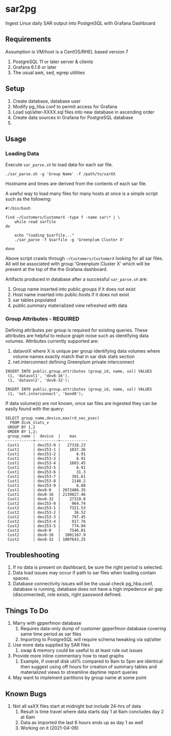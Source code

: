 # sar2pg
Ingest Linux daily SAR output into PostgreSQL with Grafana Dashboard

## Requirements

Assumption is VM/host is a CentOS/RHEL based version 7

1. PostgreSQL 11 or later server & clients 
1. Grafana 6.1.6 or later
1. The usual awk, sed, egrep utilities


## Setup

1. Create database, database user
1. Modify pg_hba.conf to permit access for Grafana
1. Load sql/alter-XXXX.sql files into new database in ascending order
1. Create data sources in Grafana for PostgreSQL database
1. 


## Usage

### Loading Data

Execute `sar_parse.sh` to load data for each sar file.
```
./sar_parse.sh -g 'Group Name' -f /path/to/sarXX
```
Hostname and times are derived from the contents of each sar file.

A useful way to load many files for many hosts at once is a simple script such as the following:
```
#!/bin/bash

find ~/Customers/CustomerX -type f -name sar\* | \
	while read sarfile
do

	echo "loading $sarfile..."
	./sar_parse -f $sarfile -g 'Greenplum Cluster X'

done
```
Above script crawls through `~/Customers/CustomerX` looking for all sar files.  All will be associated with group 'Greenplum Cluster X' which will be present at the top of the the Grafana dashboard.

Artifacts produced in database after a successful `sar_parse.sh` are:
1. Group name inserted into public.groups if it does not exist
1. Host name inserted into public.hosts if it does not exist
1. sar tables populated
1. public.summary materialized view refreshed with data



### Group Attributes - REQUIRED

Defining attributes per group is required for existing queries.  These attributes are helpful to reduce graph noise such as identifying data volumes.  Attributes currently supported are:
1. datavolX where X is unique per group identifying data volumes where volume names exactly match that in sar disk stats section
1. net.interconnect defining Greenplum private interconnect

```
INSERT INTO public.group.attributes (group_id, name, val) VALUES
 (1, 'datavol1', 'dev8-16'),
 (1, 'datavol2', 'dev8-32');

INSERT INTO public.group.attributes (group_id, name, val) VALUES
 (1, 'net.interconnect', 'bond0');
```

If data volume(s) are not known, once sar files are ingested they can be easily found with the query:
```
SELECT group_name,device,max(rd_sec_psec)
  FROM disk_stats_v
 GROUP BY 1,2
 ORDER BY 1,2;
 group_name |  device  |    max
------------+----------+------------
 Cust1      | dev253-0 |   27318.23
 Cust1      | dev253-1 |    1037.36
 Cust1      | dev253-2 |       6.91
 Cust1      | dev253-3 |       6.91
 Cust1      | dev253-4 |    1603.45
 Cust1      | dev253-5 |       6.91
 Cust1      | dev253-6 |       31.3
 Cust1      | dev253-7 |     391.61
 Cust1      | dev253-8 |     2148.2
 Cust1      | dev253-9 |       6.88
 Cust1      | dev8-0   | 2072486.35
 Cust1      | dev8-16  | 2139827.46
 Cust1      | dev8-32  |    27319.8
 Cust2      | dev253-0 |     964.74
 Cust2      | dev253-1 |    7321.53
 Cust2      | dev253-2 |      36.52
 Cust2      | dev253-3 |     797.45
 Cust2      | dev253-4 |     917.76
 Cust2      | dev253-5 |     774.94
 Cust2      | dev8-0   |    7546.01
 Cust2      | dev8-16  |  1001167.9
 Cust2      | dev8-32  | 1007643.25
```


## Troubleshooting

1. If no data is present on dashboard, be sure the right period is selected.
1. Data load issues may occur if path to sar files when loading contain spaces.
1. Database connectivity issues will be the usual check pg_hba.conf, database is running, database does not have a high impedence air gap (disconnected), role exists, right password defined.


## Things To Do

1. Marry with gpperfmon database
   1. Requires data-only dump of customer gpperfmon database covering same time period as sar files
   1. Importing to PostgreSQL will require schema tweaking via sql/alter
1. Use more data supplied by SAR files
   1. swap & memory could be useful to at least rule out issues
1. Provide more inline commentary how to read graphs
   1. Example, if overall disk util% compared to 8am to 5pm are identical then suggest using off hours for creation of summary tables and materialized views to streamline daytime report queries
1. May want to implement partitions by group name at some point


## Known Bugs

1. Not all saXX files start at midnight but include 24-hrs of data
   1. Result is time travel where data starts day 1 at 6am concludes day 2 at 6am
   1. Data as imported the last 6 hours ends up as day 1 as well
   1. Working on it (2021-04-06)
